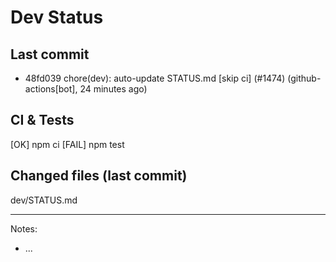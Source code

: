 # Dev Status

## Last commit
- 48fd039 chore(dev): auto-update STATUS.md [skip ci] (#1474) (github-actions[bot], 24 minutes ago)
## CI & Tests
[OK] npm ci
[FAIL] npm test

## Changed files (last commit)
dev/STATUS.md

---
Notes:
- ...
